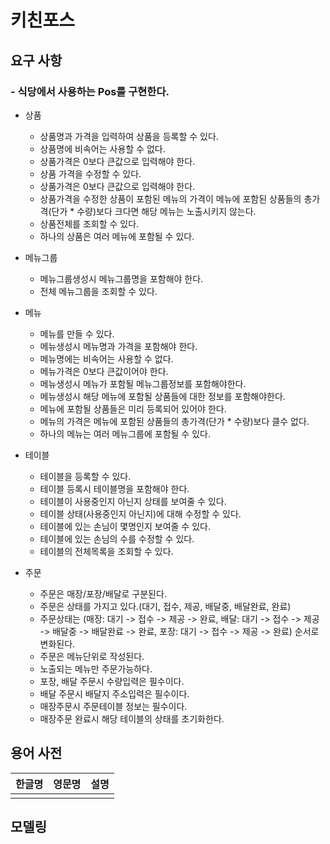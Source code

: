 # 키친포스

## 요구 사항
### - 식당에서 사용하는 Pos를 구현한다.
  
  - 상품
      - 상품명과 가격을 입력하여 상품을 등록할 수 있다.
      - 상품명에 비속어는 사용할 수 없다.
      - 상품가격은 0보다 큰값으로 입력해야 한다.
      - 상품 가격을 수정할 수 있다.
      - 상품가격은 0보다 큰값으로 입력해야 한다.
      - 상품가격을 수정한 상품이 포함된 메뉴의 가격이 메뉴에 포함된 상품들의 총가격(단가 * 수량)보다 크다면 해당 메뉴는 노출시키지 않는다.
      - 상품전체를 조회할 수 있다.
      - 하나의 상품은 여러 메뉴에 포함될 수 있다.

  - 메뉴그룹
      - 메뉴그룹생성시 메뉴그룹명을 포함해야 한다.
      - 전체 메뉴그룹을 조회할 수 있다.

  - 메뉴
      - 메뉴를 만들 수 있다.
      - 메뉴생성시 메뉴명과 가격을 포함해야 한다.
      - 메뉴명에는 비속어는 사용할 수 없다.
      - 메뉴가격은 0보다 큰값이어야 한다.
      - 메뉴생성시 메뉴가 포함될 메뉴그룹정보를 포함해야한다.
      - 메뉴생성시 해당 메뉴에 포함될 상품들에 대한 정보를 포함해야한다.
      - 메뉴에 포함될 상품들은 미리 등록되어 있어야 한다.
      - 메뉴의 가격은 메뉴에 포함된 상품들의 총가격(단가 * 수량)보다 클수 없다.
      - 하나의 메뉴는 여러 메뉴그룹에 포함될 수 있다.

  - 테이블
      - 테이블을 등록할 수 있다.
      - 테이블 등록시 테이블명을 포함해야 한다.
      - 테이블이 사용중인지 아닌지 상태를 보여줄 수 있다.
      - 테이블 상태(사용중인지 아닌지)에 대해 수정할 수 있다.
      - 테이블에 있는 손님이 몇명인지 보여줄 수 있다.
      - 테이블에 있는 손님의 수를 수정할 수 있다.
      - 테이블의 전체목록을 조회할 수 있다.

  - 주문
      - 주문은 매장/포장/배달로 구분된다.
      - 주문은 상태를 가지고 있다.(대기, 접수, 제공, 배달중, 배달완료, 완료)
      - 주문상태는 (매장: 대기 -> 접수 -> 제공 -> 완료, 배달: 대기 -> 접수 -> 제공 -> 배달중 -> 배달완료 -> 완료, 포장: 대기 -> 접수 -> 제공 -> 완료) 순서로 변화된다.
      - 주문은 메뉴단위로 작성된다.
      - 노출되는 메뉴만 주문가능하다.
      - 포장, 배달 주문시 수량입력은 필수이다.
      - 배달 주문시 배달지 주소입력은 필수이다.
      - 매장주문시 주문테이블 정보는 필수이다.
      - 매장주문 완료시 해당 테이블의 상태를 초기화한다.

## 용어 사전

| 한글명 | 영문명 | 설명 |
| --- | --- | --- |
|  |  |  |

## 모델링

